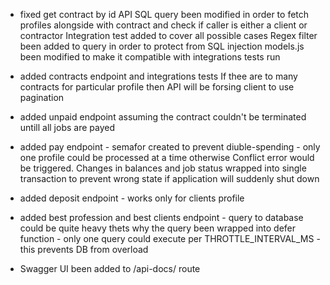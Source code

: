  - fixed get contract by id API
SQL query been modified in order to fetch profiles alongside with contract and check if caller is either a client or contractor
Integration test added to cover all possible cases
Regex filter been added to query in order to protect from SQL injection
models.js been modified to make it compatible with integrations tests run


- added contracts endpoint and integrations tests
If thee are to many contracts for particular profile then API will be forsing client to use pagination

- added unpaid endpoint assuming the contract couldn't be terminated untill all jobs are payed


- added pay endpoint - semafor created to prevent diuble-spending - only one profile could be processed at a time otherwise Conflict error would be triggered. Changes in balances and job status wrapped into single transaction to prevent wrong state if application will suddenly shut down

- added deposit endpoint - works only for clients profile
- added best profession and best clients endpoint - query to database could be quite heavy thets why the query been wrapped into defer function - only one query could execute per THROTTLE_INTERVAL_MS - this prevents DB from overload


- Swagger UI been added to /api-docs/ route

